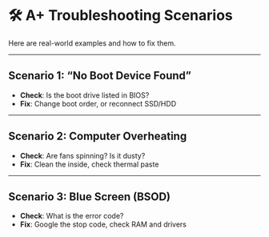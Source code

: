 # 🛠️ A+ Troubleshooting Scenarios

Here are real-world examples and how to fix them.

---

## Scenario 1: “No Boot Device Found”
- **Check**: Is the boot drive listed in BIOS?
- **Fix**: Change boot order, or reconnect SSD/HDD

---

## Scenario 2: Computer Overheating
- **Check**: Are fans spinning? Is it dusty?
- **Fix**: Clean the inside, check thermal paste

---

## Scenario 3: Blue Screen (BSOD)
- **Check**: What is the error code?
- **Fix**: Google the stop code, check RAM and drivers
